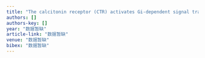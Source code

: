 ```yaml
---
title: "The calcitonin receptor (CTR) activates Gi-dependent signal transduction in a cell-specific manner: Modulation of Gi coupling by PKC."
authors: []
authors-key: []
year: "数据暂缺"
article-link: "数据暂缺"
venue: "数据暂缺"
bibex: "数据暂缺"
---
```

